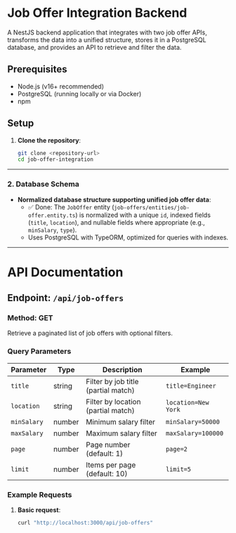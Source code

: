 # Job Offer Integration Backend

A NestJS backend application that integrates with two job offer APIs, transforms the data into a unified structure, stores it in a PostgreSQL database, and provides an API to retrieve and filter the data.

## Prerequisites
- Node.js (v16+ recommended)
- PostgreSQL (running locally or via Docker)
- npm

## Setup
1. **Clone the repository**:
   ```bash
   git clone <repository-url>
   cd job-offer-integration

---

### 2. Database Schema
- **Normalized database structure supporting unified job offer data**:  
  - ✅ Done: The `JobOffer` entity (`job-offers/entities/job-offer.entity.ts`) is normalized with a unique `id`, indexed fields (`title`, `location`), and nullable fields where appropriate (e.g., `minSalary`, `type`).
  - Uses PostgreSQL with TypeORM, optimized for queries with indexes.

---


# API Documentation

## Endpoint: `/api/job-offers`

### Method: GET
Retrieve a paginated list of job offers with optional filters.

### Query Parameters
| Parameter   | Type    | Description                          | Example            |
|-------------|---------|--------------------------------------|--------------------|
| `title`     | string  | Filter by job title (partial match)  | `title=Engineer`   |
| `location`  | string  | Filter by location (partial match)   | `location=New York`|
| `minSalary` | number  | Minimum salary filter                | `minSalary=50000`  |
| `maxSalary` | number  | Maximum salary filter                | `maxSalary=100000` |
| `page`      | number  | Page number (default: 1)             | `page=2`           |
| `limit`     | number  | Items per page (default: 10)         | `limit=5`          |

### Example Requests
1. **Basic request**:
   ```bash
   curl "http://localhost:3000/api/job-offers"